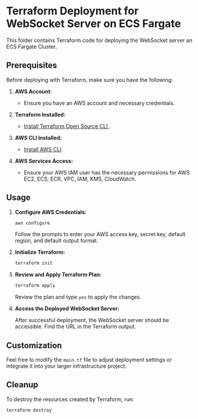 # Terraform Deployment for WebSocket Server on ECS Fargate

This folder contains Terraform code for deploying the WebSocket server an ECS Fargate Cluster.

## Prerequisites

Before deploying with Terraform, make sure you have the following:

1. **AWS Account:**
    - Ensure you have an AWS account and necessary credentials.

2. **Terraform Installed:**
    - [Install Terraform Open Source CLI ](https://learn.hashicorp.com/tutorials/terraform/install-cli).

3. **AWS CLI Installed:**
    - [Install AWS CLI](https://docs.aws.amazon.com/cli/latest/userguide/cli-configure-files.html).

4. **AWS Services Access:**
    - Ensure your AWS IAM user has the necessary permissions for AWS EC2, ECS, ECR, VPC, IAM, KMS, CloudWatch.

## Usage

1. **Configure AWS Credentials:**

    ```bash
    aws configure
    ```

    Follow the prompts to enter your AWS access key, secret key, default region, and default output format.

2. **Initialize Terraform:**

    ```bash
    terraform init
    ```

3. **Review and Apply Terraform Plan:**

    ```bash
    terraform apply
    ```

    Review the plan and type `yes` to apply the changes.

4. **Access the Deployed WebSocket Server:**

    After successful deployment, the WebSocket server should be accessible. Find the URL in the Terraform output.

## Customization

Feel free to modify the `main.tf` file to adjust deployment settings or integrate it into your larger infrastructure project.

## Cleanup

To destroy the resources created by Terraform, run:

```bash
terraform destroy
```
